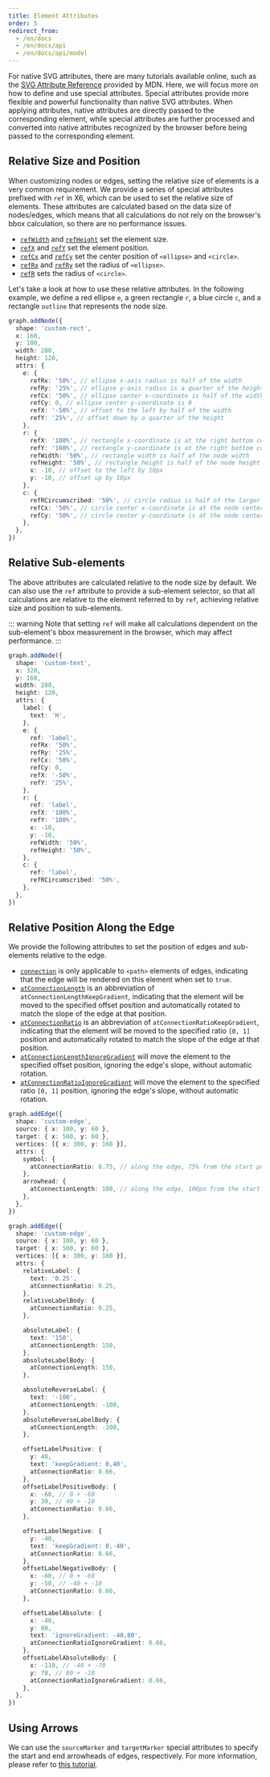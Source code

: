 ```yaml
---
title: Element Attributes
order: 5
redirect_from:
  - /en/docs
  - /en/docs/api
  - /en/docs/api/model
---
```


For native SVG attributes, there are many tutorials available online, such as the [SVG Attribute Reference](https://developer.mozilla.org/en-US/docs/Web/SVG/Attribute) provided by MDN. Here, we will focus more on how to define and use special attributes. Special attributes provide more flexible and powerful functionality than native SVG attributes. When applying attributes, native attributes are directly passed to the corresponding element, while special attributes are further processed and converted into native attributes recognized by the browser before being passed to the corresponding element.

## Relative Size and Position

When customizing nodes or edges, setting the relative size of elements is a very common requirement. We provide a series of special attributes prefixed with `ref` in X6, which can be used to set the relative size of elements. These attributes are calculated based on the data size of nodes/edges, which means that all calculations do not rely on the browser's bbox calculation, so there are no performance issues.

-  [`refWidth`](/en/docs/api/registry/attr#refwidth) and [`refHeight`](/en/docs/api/registry/attr#refheight) set the element size.
-  [`refX`](/en/docs/api/registry/attr#refx) and [`refY`](/en/docs/api/registry/attr#refy) set the element position.
-  [`refCx`](/en/docs/api/registry/attr#refcx) and [`refCy`](/en/docs/api/registry/attr#refcy) set the center position of `<ellipse>` and `<circle>`.
-  [`refRx`](/en/docs/api/registry/attr#refrx) and [`refRy`](/en/docs/api/registry/attr#refry) set the radius of `<ellipse>`.
-  [`refR`](/en/docs/api/registry/attr#refr) sets the radius of `<circle>`.

Let's take a look at how to use these relative attributes. In the following example, we define a red ellipse `e`, a green rectangle `r`, a blue circle `c`, and a rectangle `outline` that represents the node size.

```ts
graph.addNode({
  shape: 'custom-rect',
  x: 160,
  y: 100,
  width: 280,
  height: 120,
  attrs: {
    e: {
      refRx: '50%', // ellipse x-axis radius is half of the width
      refRy: '25%', // ellipse y-axis radius is a quarter of the height
      refCx: '50%', // ellipse center x-coordinate is half of the width
      refCy: 0, // ellipse center y-coordinate is 0
      refX: '-50%', // offset to the left by half of the width
      refY: '25%', // offset down by a quarter of the height
    },
    r: {
      refX: '100%', // rectangle x-coordinate is at the right bottom corner of the node
      refY: '100%', // rectangle y-coordinate is at the right bottom corner of the node
      refWidth: '50%', // rectangle width is half of the node width
      refHeight: '50%', // rectangle height is half of the node height
      x: -10, // offset to the left by 10px
      y: -10, // offset up by 10px
    },
    c: {
      refRCircumscribed: '50%', // circle radius is half of the larger value of node width and height
      refCx: '50%', // circle center x-coordinate is at the node center
      refCy: '50%', // circle center y-coordinate is at the node center
    },
  },
})
```

## Relative Sub-elements

The above attributes are calculated relative to the node size by default. We can also use the `ref` attribute to provide a sub-element selector, so that all calculations are relative to the element referred to by `ref`, achieving relative size and position to sub-elements.

::: warning
Note that setting `ref` will make all calculations dependent on the sub-element's bbox measurement in the browser, which may affect performance.
:::

```ts
graph.addNode({
  shape: 'custom-text',
  x: 320,
  y: 160,
  width: 280,
  height: 120,
  attrs: {
    label: {
      text: 'H',
    },
    e: {
      ref: 'label',
      refRx: '50%',
      refRy: '25%',
      refCx: '50%',
      refCy: 0,
      refX: '-50%',
      refY: '25%',
    },
    r: {
      ref: 'label',
      refX: '100%',
      refY: '100%',
      x: -10,
      y: -10,
      refWidth: '50%',
      refHeight: '50%',
    },
    c: {
      ref: 'label',
      refRCircumscribed: '50%',
    },
  },
})
```

## Relative Position Along the Edge

We provide the following attributes to set the position of edges and sub-elements relative to the edge.

-  [`connection`](/en/docs/api/registry/attr#connection) is only applicable to `<path>` elements of edges, indicating that the edge will be rendered on this element when set to `true`.
-  [`atConnectionLength`](/en/docs/api/registry/attr#atconnectionlengthkeepgradient) is an abbreviation of `atConnectionLengthKeepGradient`, indicating that the element will be moved to the specified offset position and automatically rotated to match the slope of the edge at that position.
-  [`atConnectionRatio`](/en/docs/api/registry/attr#atconnectionratiokeepgradient) is an abbreviation of `atConnectionRatioKeepGradient`, indicating that the element will be moved to the specified ratio `[0, 1]` position and automatically rotated to match the slope of the edge at that position.
-  [`atConnectionLengthIgnoreGradient`](/en/docs/api/registry/attr#atconnectionlengthignoregradient) will move the element to the specified offset position, ignoring the edge's slope, without automatic rotation.
-  [`atConnectionRatioIgnoreGradient`](/en/docs/api/registry/attr#atconnectionratioignoregradient) will move the element to the specified ratio `[0, 1]` position, ignoring the edge's slope, without automatic rotation.

```ts
graph.addEdge({
  shape: 'custom-edge',
  source: { x: 100, y: 60 },
  target: { x: 500, y: 60 },
  vertices: [{ x: 300, y: 160 }],
  attrs: {
    symbol: {
      atConnectionRatio: 0.75, // along the edge, 75% from the start point
    },
    arrowhead: {
      atConnectionLength: 100, // along the edge, 100px from the start point
    },
  },
})
```

```ts
graph.addEdge({
  shape: 'custom-edge',
  source: { x: 100, y: 60 },
  target: { x: 500, y: 60 },
  vertices: [{ x: 300, y: 160 }],
  attrs: {
    relativeLabel: {
      text: '0.25',
      atConnectionRatio: 0.25,
    },
    relativeLabelBody: {
      atConnectionRatio: 0.25,
    },

    absoluteLabel: {
      text: '150',
      atConnectionLength: 150,
    },
    absoluteLabelBody: {
      atConnectionLength: 150,
    },

    absoluteReverseLabel: {
      text: '-100',
      atConnectionLength: -100,
    },
    absoluteReverseLabelBody: {
      atConnectionLength: -100,
    },

    offsetLabelPositive: {
      y: 40,
      text: 'keepGradient: 0,40',
      atConnectionRatio: 0.66,
    },
    offsetLabelPositiveBody: {
      x: -60, // 0 + -60
      y: 30, // 40 + -10
      atConnectionRatio: 0.66,
    },

    offsetLabelNegative: {
      y: -40,
      text: 'keepGradient: 0,-40',
      atConnectionRatio: 0.66,
    },
    offsetLabelNegativeBody: {
      x: -60, // 0 + -60
      y: -50, // -40 + -10
      atConnectionRatio: 0.66,
    },

    offsetLabelAbsolute: {
      x: -40,
      y: 80,
      text: 'ignoreGradient: -40,80',
      atConnectionRatioIgnoreGradient: 0.66,
    },
    offsetLabelAbsoluteBody: {
      x: -110, // -40 + -70
      y: 70, // 80 + -10
      atConnectionRatioIgnoreGradient: 0.66,
    },
  },
})
```

## Using Arrows

We can use the `sourceMarker` and `targetMarker` special attributes to specify the start and end arrowheads of edges, respectively. For more information, please refer to [this tutorial](/en/docs/api/model/marker).